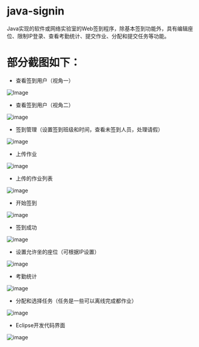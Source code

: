 # java-signin
Java实现的软件或网络实验室的Web签到程序，除基本签到功能外，具有编辑座位、限制IP登录、查看考勤统计、提交作业、分配和提交任务等功能。

# 部分截图如下：
- 查看签到用户（视角一）

![Image](https://raw.githubusercontent.com/mikemelon/java-signin/master/screenshots/signin_view1.png)

- 查看签到用户（视角二）

![image](https://raw.githubusercontent.com/mikemelon/java-signin/master/screenshots/signin_view2.png)

- 签到管理（设置签到班级和时间，查看未签到人员，处理请假）

![image](https://raw.githubusercontent.com/mikemelon/java-signin/master/screenshots/signin_manage.png)

- 上传作业

![image](https://raw.githubusercontent.com/mikemelon/java-signin/master/screenshots/signin_assignment1.png)

- 上传的作业列表

![image](https://raw.githubusercontent.com/mikemelon/java-signin/master/screenshots/signin_assignment2.png)

- 开始签到

![image](https://raw.githubusercontent.com/mikemelon/java-signin/master/screenshots/signin_main.png)

- 签到成功

![image](https://raw.githubusercontent.com/mikemelon/java-signin/master/screenshots/signin_login_ok.png)

- 设置允许坐的座位（可根据IP设置）

![image](https://raw.githubusercontent.com/mikemelon/java-signin/master/screenshots/signin_set_seats.png)

- 考勤统计

![image](https://raw.githubusercontent.com/mikemelon/java-signin/master/screenshots/signin_stats.png)

- 分配和选择任务（任务是一些可以离线完成都作业）

![image](https://raw.githubusercontent.com/mikemelon/java-signin/master/screenshots/signin_task1.png)

- Eclipse开发代码界面

![image](https://raw.githubusercontent.com/mikemelon/java-signin/master/screenshots/eclipse1.png)

